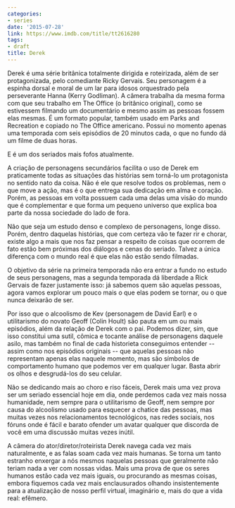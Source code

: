 ```yaml
---
categories:
- series
date: '2015-07-28'
link: https://www.imdb.com/title/tt2616280
tags:
- draft
title: Derek
---
```


Derek é uma série britânica totalmente dirigida e roteirizada, além de ser protagonizada, pelo comediante Ricky Gervais. Seu personagem é a espinha dorsal e moral de um lar para idosos orquestrado pela perseverante Hanna (Kerry Godliman). A câmera trabalha da mesma forma com que seu trabalho em The Office (o britânico original), como se estivessem filmando um documentário e mesmo assim as pessoas fossem elas mesmas. É um formato popular, também usado em Parks and Recreation e copiado no The Office americano. Possui no momento apenas uma temporada com seis episódios de 20 minutos cada, o que no fundo dá um filme de duas horas.

E é um dos seriados mais fofos atualmente.

A criação de personagens secundários facilita o uso de Derek em praticamente todas as situações das histórias sem torná-lo um protagonista no sentido nato da coisa. Não é ele que resolve todos os problemas, nem o que move a ação, mas é o que entrega sua dedicação em alma e coração. Porém, as pessoas em volta possuem cada uma delas uma visão do mundo que é complementar e que forma um pequeno universo que explica boa parte da nossa sociedade do lado de fora.

Não que seja um estudo denso e complexo de personagens, longe disso. Porém, dentro daquelas histórias, que com certeza vão te fazer rir e chorar, existe algo a mais que nos faz pensar a respeito de coisas que ocorrem de fato estão bem próximas dos diálogos e cenas do seriado. Talvez a única diferença com o mundo real é que elas não estão sendo filmadas.

O objetivo da série na primeira temporada não era entrar a fundo no estudo de seus personagens, mas a segunda temporada dá liberdade a Rick Gervais de fazer justamente isso: já sabemos quem são aquelas pessoas, agora vamos explorar um pouco mais o que elas podem se tornar, ou o que nunca deixarão de ser.

Por isso que o alcoolismo de Kev (personagem de David Earl) e o utilitarismo do novato Geoff (Colin Hoult) são pauta em um ou mais episódios, além da relação de Derek com o pai. Podemos dizer, sim, que isso constitui uma sutil, cômica e tocante análise de personagens daquele asilo, mas também no final de cada historieta conseguimos entender -- assim como nos episódios originais -- que aquelas pessoas não representam apenas elas naquele momento, mas são símbolos de comportamento humano que podemos ver em qualquer lugar. Basta abrir os olhos e desgrudá-los do seu celular.

Não se dedicando mais ao choro e riso fáceis, Derek mais uma vez prova ser um seriado essencial hoje em dia, onde perdemos cada vez mais nossa humanidade, nem sempre para o utilitarismo de Geoff, nem sempre por causa do alcoolismo usado para esquecer a chatice das pessoas, mas muitas vezes nos relacionamentos tecnológicos, nas redes sociais, nos fóruns onde é fácil e barato ofender um avatar qualquer que discorda de você em uma discussão muitas vezes inútil.

A câmera do ator/diretor/roteirista Derek navega cada vez mais naturalmente, e as falas soam cada vez mais humanas. Se torna um tanto estranho enxergar a nós mesmos naquelas pessoas que geralmente não teriam nada a ver com nossas vidas. Mais uma prova de que os seres humanos estão cada vez mais iguais, ou procurando as mesmas coisas, embora fiquemos cada vez mais enclausurados olhando insistentemente para a atualização de nosso perfil virtual, imaginário e, mais do que a vida real: efêmero.